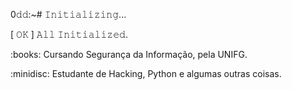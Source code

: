 <p>0𝚍𝚍:~# 𝙸𝚗𝚒𝚝𝚒𝚊𝚕𝚒𝚣𝚒𝚗𝚐...</p>
<p>[ 𝙾𝙺 ] 𝙰𝚕𝚕 𝙸𝚗𝚒𝚝𝚒𝚊𝚕𝚒𝚣𝚎𝚍.</p>

<p>:books: Cursando Segurança da Informação, pela UNIFG.</p>
<p>:minidisc: Estudante de Hacking, Python e algumas outras coisas.</p>
